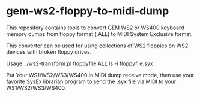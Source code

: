 # gem-ws2-floppy-to-midi-dump
This repository contains tools to convert GEM WS2 or WS400 keyboard memory dumps from floppy format (.ALL) to MIDI System Exclusive format.

This convertor can be used for using collections of WS2 floppies on WS2 devices with broken floppy drives.

Usage: 
./ws2-transform.pl floppyfile.ALL
ls -l floppyfile.syx

Put Your WS1/WS2/WS3/WS400 in MIDI dump receive mode, then use your favorite SysEx librarian program to send the .syx file via MIDI to your WS1/WS2/WS3/WS400.

